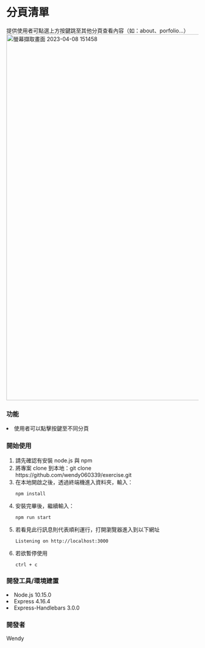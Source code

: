 <h1>分頁清單</h1>
提供使用者可點選上方按鍵跳至其他分頁查看內容（如：about、porfolio...）
<img width="959" alt="螢幕擷取畫面 2023-04-08 151458" src="https://user-images.githubusercontent.com/113776700/230708716-73d02a9b-88a7-4110-a926-6ec93950229b.png">

<h3>功能</h3>
<li>使用者可以點擊按鍵至不同分頁

<h3>開始使用</h3>
<ol>
<li>請先確認有安裝 node.js 與 npm
<li>將專案 clone 到本地：git clone https://github.com/wendy060339/exercise.git
<li>在本地開啟之後，透過終端機進入資料夾，輸入：

`npm install`

<li>安裝完畢後，繼續輸入：

`npm run start`

<li>若看見此行訊息則代表順利運行，打開瀏覽器進入到以下網址

`Listening on http://localhost:3000`

<li>若欲暫停使用

`ctrl + c`
</ol>

<h3>開發工具/環境建置</h3>
<li>Node.js 10.15.0
<li>Express 4.16.4
<li>Express-Handlebars 3.0.0

<h3>開發者</h3>
Wendy
